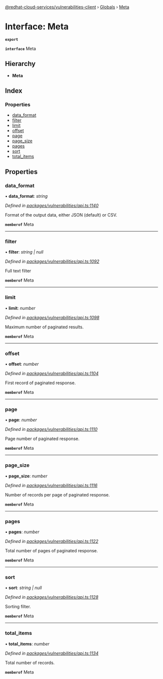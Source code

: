 [@redhat-cloud-services/vulnerabilities-client](../README.md) › [Globals](../globals.md) › [Meta](meta.md)

# Interface: Meta

**`export`** 

**`interface`** Meta

## Hierarchy

* **Meta**

## Index

### Properties

* [data_format](meta.md#data_format)
* [filter](meta.md#filter)
* [limit](meta.md#limit)
* [offset](meta.md#offset)
* [page](meta.md#page)
* [page_size](meta.md#page_size)
* [pages](meta.md#pages)
* [sort](meta.md#sort)
* [total_items](meta.md#total_items)

## Properties

###  data_format

• **data_format**: *string*

*Defined in [packages/vulnerabilities/api.ts:1140](https://github.com/RedHatInsights/javascript-clients/blob/master/packages/vulnerabilities/api.ts#L1140)*

Format of the output data, either JSON (default) or CSV.

**`memberof`** Meta

___

###  filter

• **filter**: *string | null*

*Defined in [packages/vulnerabilities/api.ts:1092](https://github.com/RedHatInsights/javascript-clients/blob/master/packages/vulnerabilities/api.ts#L1092)*

Full text filter

**`memberof`** Meta

___

###  limit

• **limit**: *number*

*Defined in [packages/vulnerabilities/api.ts:1098](https://github.com/RedHatInsights/javascript-clients/blob/master/packages/vulnerabilities/api.ts#L1098)*

Maximum number of paginated results.

**`memberof`** Meta

___

###  offset

• **offset**: *number*

*Defined in [packages/vulnerabilities/api.ts:1104](https://github.com/RedHatInsights/javascript-clients/blob/master/packages/vulnerabilities/api.ts#L1104)*

First record of paginated response.

**`memberof`** Meta

___

###  page

• **page**: *number*

*Defined in [packages/vulnerabilities/api.ts:1110](https://github.com/RedHatInsights/javascript-clients/blob/master/packages/vulnerabilities/api.ts#L1110)*

Page number of paginated response.

**`memberof`** Meta

___

###  page_size

• **page_size**: *number*

*Defined in [packages/vulnerabilities/api.ts:1116](https://github.com/RedHatInsights/javascript-clients/blob/master/packages/vulnerabilities/api.ts#L1116)*

Number of records per page of paginated response.

**`memberof`** Meta

___

###  pages

• **pages**: *number*

*Defined in [packages/vulnerabilities/api.ts:1122](https://github.com/RedHatInsights/javascript-clients/blob/master/packages/vulnerabilities/api.ts#L1122)*

Total number of pages of paginated response.

**`memberof`** Meta

___

###  sort

• **sort**: *string | null*

*Defined in [packages/vulnerabilities/api.ts:1128](https://github.com/RedHatInsights/javascript-clients/blob/master/packages/vulnerabilities/api.ts#L1128)*

Sorting filter.

**`memberof`** Meta

___

###  total_items

• **total_items**: *number*

*Defined in [packages/vulnerabilities/api.ts:1134](https://github.com/RedHatInsights/javascript-clients/blob/master/packages/vulnerabilities/api.ts#L1134)*

Total number of records.

**`memberof`** Meta
